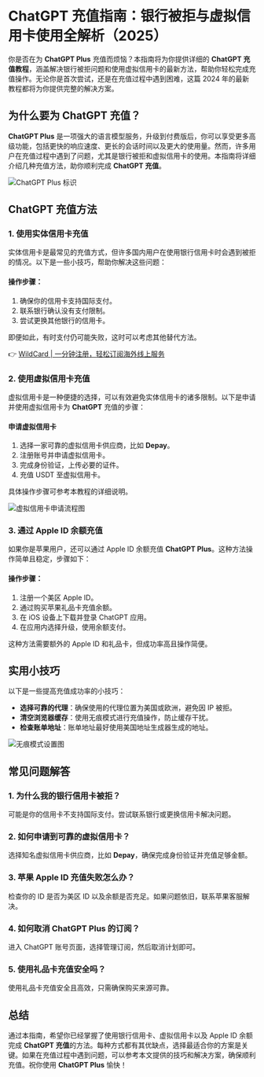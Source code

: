 # ChatGPT 充值指南：银行被拒与虚拟信用卡使用全解析（2025）

你是否在为 **ChatGPT Plus** 充值而烦恼？本指南将为你提供详细的 **ChatGPT 充值教程**，涵盖解决银行被拒问题和使用虚拟信用卡的最新方法，帮助你轻松完成充值操作。无论你是首次尝试，还是在充值过程中遇到困难，这篇 2024 年的最新教程都将为你提供完整的解决方案。

## 为什么要为 ChatGPT 充值？

**ChatGPT Plus** 是一项强大的语言模型服务，升级到付费版后，你可以享受更多高级功能，包括更快的响应速度、更长的会话时间以及更大的使用量。然而，许多用户在充值过程中遇到了问题，尤其是银行被拒和虚拟信用卡的使用。本指南将详细介绍几种充值方法，助你顺利完成 **ChatGPT 充值**。

![ChatGPT Plus 标识](https://bbtdd.com/img/037341377.webp)

## ChatGPT 充值方法

### 1. 使用实体信用卡充值

实体信用卡是最常见的充值方式，但许多国内用户在使用银行信用卡时会遇到被拒的情况。以下是一些小技巧，帮助你解决这些问题：

#### 操作步骤：
1. 确保你的信用卡支持国际支付。
2. 联系银行确认没有支付限制。
3. 尝试更换其他银行的信用卡。

即便如此，有时支付仍可能失败，这时可以考虑其他替代方法。

👉 [WildCard | 一分钟注册，轻松订阅海外线上服务](https://bbtdd.com/WildCard)

### 2. 使用虚拟信用卡充值

虚拟信用卡是一种便捷的选择，可以有效避免实体信用卡的诸多限制。以下是申请并使用虚拟信用卡为 **ChatGPT** 充值的步骤：

#### 申请虚拟信用卡
1. 选择一家可靠的虚拟信用卡供应商，比如 **Depay**。
2. 注册账号并申请虚拟信用卡。
3. 完成身份验证，上传必要的证件。
4. 充值 USDT 至虚拟信用卡。

具体操作步骤可参考本教程的详细说明。

![虚拟信用卡申请流程图](https://bbtdd.com/img/1915394166773.webp)

### 3. 通过 Apple ID 余额充值

如果你是苹果用户，还可以通过 Apple ID 余额充值 **ChatGPT Plus**。这种方法操作简单且稳定，步骤如下：

#### 操作步骤：
1. 注册一个美区 Apple ID。
2. 通过购买苹果礼品卡充值余额。
3. 在 iOS 设备上下载并登录 ChatGPT 应用。
4. 在应用内选择升级，使用余额支付。

这种方法需要额外的 Apple ID 和礼品卡，但成功率高且操作简便。

## 实用小技巧

以下是一些提高充值成功率的小技巧：
- **选择可靠的代理**：确保使用的代理位置为美国或欧洲，避免因 IP 被拒。
- **清空浏览器缓存**：使用无痕模式进行充值操作，防止缓存干扰。
- **检查账单地址**：账单地址最好使用美国地址生成器生成的地址。

![无痕模式设置图](https://bbtdd.com/img/04251520.webp)

## 常见问题解答

### 1. 为什么我的银行信用卡被拒？
可能是你的信用卡不支持国际支付。尝试联系银行或更换信用卡解决问题。

### 2. 如何申请到可靠的虚拟信用卡？
选择知名虚拟信用卡供应商，比如 **Depay**，确保完成身份验证并充值足够金额。

### 3. 苹果 Apple ID 充值失败怎么办？
检查你的 ID 是否为美区 ID 以及余额是否充足。如果问题依旧，联系苹果客服解决。

### 4. 如何取消 ChatGPT Plus 的订阅？
进入 ChatGPT 账号页面，选择管理订阅，然后取消计划即可。

### 5. 使用礼品卡充值安全吗？
使用礼品卡充值安全且高效，只需确保购买来源可靠。

## 总结

通过本指南，希望你已经掌握了使用银行信用卡、虚拟信用卡以及 Apple ID 余额完成 **ChatGPT 充值**的方法。每种方式都有其优缺点，选择最适合你的方案是关键。如果在充值过程中遇到问题，可以参考本文提供的技巧和解决方案，确保顺利充值。祝你使用 **ChatGPT Plus** 愉快！
